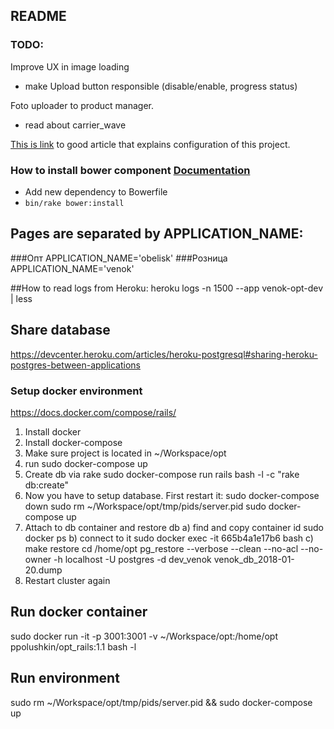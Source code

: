 ## README

### TODO:
Improve UX in image loading
- make Upload button responsible (disable/enable, progress status)


Foto uploader to product manager.
- read about carrier_wave

[This is link](http://angular-rails.com) to good article that explains configuration of this project.

### How to install bower component [Documentation](https://github.com/rharriso/bower-rails) 
 - Add new dependency to Bowerfile
 - <code>bin/rake bower:install</code>

## Pages are separated by APPLICATION_NAME:
###Опт
APPLICATION_NAME='obelisk'
###Розница
APPLICATION_NAME='venok'

##How to read logs from Heroku:
  heroku logs -n 1500 --app venok-opt-dev | less

## Share database
https://devcenter.heroku.com/articles/heroku-postgresql#sharing-heroku-postgres-between-applications

### Setup docker environment

https://docs.docker.com/compose/rails/

1. Install docker
2. Install docker-compose
3. Make sure project is located in ~/Workspace/opt
4. run
    sudo docker-compose up
5. Create db via rake
    sudo docker-compose run rails bash -l -c "rake db:create"
6. Now you have to setup database. First restart it:
    sudo docker-compose down
    sudo rm ~/Workspace/opt/tmp/pids/server.pid
    sudo docker-compose up
7. Attach to db container and restore db
a)  find and copy container id
    sudo docker ps
b)  connect to it
    sudo docker exec -it 665b4a1e17b6 bash
c)  make restore
    cd /home/opt
    pg_restore --verbose --clean --no-acl --no-owner -h localhost -U postgres -d dev_venok venok_db_2018-01-20.dump
8. Restart cluster again

## Run docker container
sudo docker run -it -p 3001:3001 -v ~/Workspace/opt:/home/opt ppolushkin/opt_rails:1.1 bash -l

## Run environment
sudo rm ~/Workspace/opt/tmp/pids/server.pid && sudo docker-compose up
